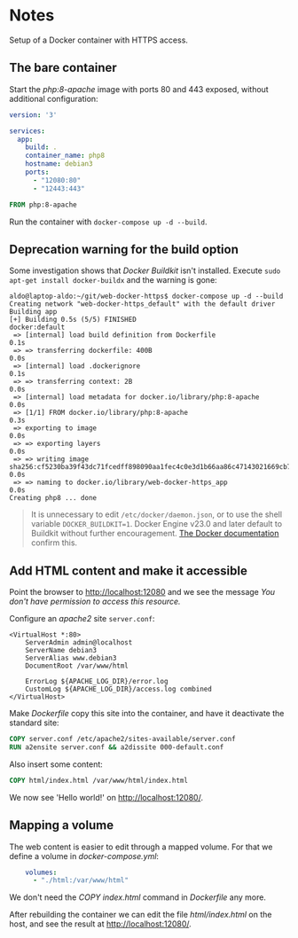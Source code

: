 # Notes

Setup of a Docker container with HTTPS access.

## The bare container

Start the *php:8-apache* image with ports 80 and 443 exposed, without additional configuration:

```yaml
version: '3'

services:
  app:
    build: .
    container_name: php8
    hostname: debian3
    ports:
      - "12080:80"
      - "12443:443"
```

```Dockerfile
FROM php:8-apache
```

Run the container with `docker-compose up -d --build`.

## Deprecation warning for the build option

Some investigation shows that *Docker Buildkit* isn't installed.
Execute `sudo apt-get install docker-buildx` and the warning is gone:

```tty
aldo@laptop-aldo:~/git/web-docker-https$ docker-compose up -d --build
Creating network "web-docker-https_default" with the default driver
Building app
[+] Building 0.5s (5/5) FINISHED                                                                                                                                                               docker:default
 => [internal] load build definition from Dockerfile                                                                                                                                                     0.1s
 => => transferring dockerfile: 400B                                                                                                                                                                     0.0s
 => [internal] load .dockerignore                                                                                                                                                                        0.1s
 => => transferring context: 2B                                                                                                                                                                          0.0s
 => [internal] load metadata for docker.io/library/php:8-apache                                                                                                                                          0.0s
 => [1/1] FROM docker.io/library/php:8-apache                                                                                                                                                            0.3s
 => exporting to image                                                                                                                                                                                   0.0s
 => => exporting layers                                                                                                                                                                                  0.0s
 => => writing image sha256:cf5230ba39f43dc71fcedff898090aa1fec4c0e3d1b66aa86c47143021669cb7                                                                                                             0.0s
 => => naming to docker.io/library/web-docker-https_app                                                                                                                                                  0.0s
Creating php8 ... done
```

> It is unnecessary to edit `/etc/docker/daemon.json`, or to use the shell
variable `DOCKER_BUILDKIT=1`.
> Docker Engine v23.0 and later default to Buildkit without further encouragement.
> [The Docker documentation](https://docs.docker.com/build/architecture/#install-buildx)
confirm this.

## Add HTML content and make it accessible

Point the browser to <http://localhost:12080> and we see the message
*You don't have permission to access this resource.*

Configure an *apache2* site `server.conf`:

```apache+
<VirtualHost *:80>
    ServerAdmin admin@localhost
    ServerName debian3
    ServerAlias www.debian3
    DocumentRoot /var/www/html
    
    ErrorLog ${APACHE_LOG_DIR}/error.log
    CustomLog ${APACHE_LOG_DIR}/access.log combined
</VirtualHost>
```

Make *Dockerfile* copy this site into the container, and have it deactivate
the standard site:

```Dockerfile
COPY server.conf /etc/apache2/sites-available/server.conf
RUN a2ensite server.conf && a2dissite 000-default.conf
```

Also insert some content:

```Dockerfile
COPY html/index.html /var/www/html/index.html
```

We now see 'Hello world!' on <http://localhost:12080/>.

## Mapping a volume

The web content is easier to edit through a mapped volume.
For that we define a volume in *docker-compose.yml*:

```yaml
    volumes:
      - "./html:/var/www/html"
```

We don't need the *COPY index.html* command in *Dockerfile* any more.

After rebuilding the container we can edit the file *html/index.html*
on the host, and see the result at <http://localhost:12080/>.
